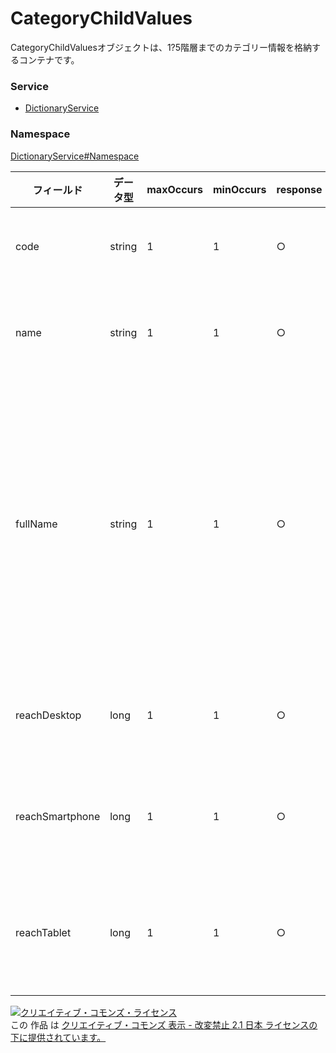 # CategoryChildValues
CategoryChildValuesオブジェクトは、1?5階層までのカテゴリー情報を格納するコンテナです。
### Service
+ [DictionaryService](../../services/DictionaryService.md)

### Namespace
[DictionaryService#Namespace](../../services/DictionaryService.md#namespace)

| フィールド | データ型 | maxOccurs | minOccurs | response | add | set | remove | 説明 | 
|---|---|---|---|---|---|---|---|---|
| code| string| 1| 1| ○| -| -| -| カテゴリコードです。 |
| name| string| 1| 1| ○| -| -| -| サブカテゴリ名称です。 |
| fullName| string| 1| 1| ○| -| -| -| カテゴリ名称です。（カテゴリ名称、サブカテゴリ名称を含めた正式名称です。） |
| reachDesktop| long| 1| 1| ○| -| -| -| PCのリーチ実績数です。 |
| reachSmartphone| long| 1| 1| ○| -| -| -| スマホのリーチ実績数です。 |
| reachTablet| long| 1| 1| ○| -| -| -| タブレットのリーチ実績数です。 |

<a rel="license" href="http://creativecommons.org/licenses/by-nd/2.1/jp/"><img alt="クリエイティブ・コモンズ・ライセンス" style="border-width:0" src="https://i.creativecommons.org/l/by-nd/2.1/jp/88x31.png" /></a><br />この 作品 は <a rel="license" href="http://creativecommons.org/licenses/by-nd/2.1/jp/">クリエイティブ・コモンズ 表示 - 改変禁止 2.1 日本 ライセンスの下に提供されています。</a>
